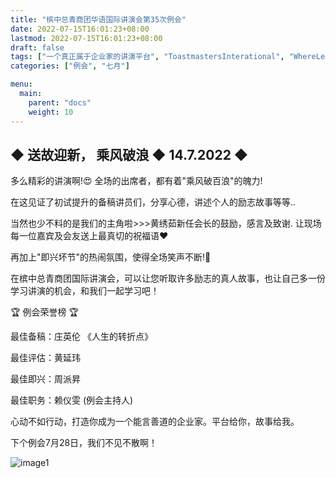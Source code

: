 ```yaml
---
title: "槟中总青商团华语国际讲演会第35次例会"
date: 2022-07-15T16:01:23+08:00
lastmod: 2022-07-15T16:01:23+08:00
draft: false
tags: ["一个真正属于企业家的讲演平台", "ToastmastersInterational", "WhereLeadersAreMade", "庄英伦", "黄延玮", "周派昇", "赖仪雯"]
categories: ["例会", "七月"]

menu:
  main:
    parent: "docs"
    weight: 10
---
```


## ◆ 送故迎新， 乘风破浪 ◆ 14.7.2022 ◆ 
多么精彩的讲演啊!😍 全场的出席者，都有着"乘风破百浪"的魄力!

在这见证了初试提升的备稿讲员们，分享心德，讲述个人的励志故事等等..

当然也少不料的是我们的主角啦>>>黄绣茹新任会长的鼓励，感言及致谢. 让现场每一位嘉宾及会友送上最真切的祝福语❤

再加上"即兴坏节"的热闹氛围，使得全场笑声不断!🤣 

在槟中总青商团国际讲演会，可以让您听取许多励志的真人故事，也让自己多一份学习讲演的机会，和我们一起学习吧！ 

🏆 例会荣誉榜 🏆

最佳备稿：庄英伦 《人生的转折点》

最佳评估：黄延玮

最佳即兴：周派昇

最佳职务：赖仪雯 (例会主持人)

心动不如行动，打造你成为一个能言善道的企业家。平台给你，故事给我。

下个例会7月28日，我们不见不散啊！ 

![image1](/tmc/file/2022/7/35/1.jpg "image1")
